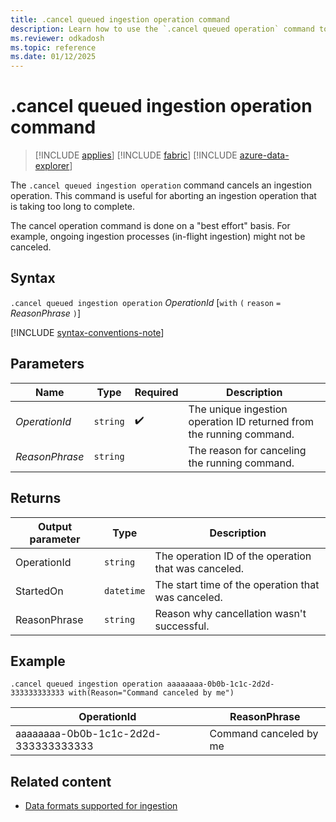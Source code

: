 ```yaml
---
title: .cancel queued ingestion operation command
description: Learn how to use the `.cancel queued operation` command to cancel a long-running operation.
ms.reviewer: odkadosh
ms.topic: reference
ms.date: 01/12/2025
---
```

# .cancel queued ingestion operation command

> [!INCLUDE [applies](../../includes/applies-to-version/applies.md)] [!INCLUDE [fabric](../../includes/applies-to-version/fabric.md)] [!INCLUDE [azure-data-explorer](../../includes/applies-to-version/azure-data-explorer.md)]

The `.cancel queued ingestion operation` command cancels an ingestion operation. This command is useful for aborting an ingestion operation that is taking too long to complete.

The cancel operation command is done on a "best effort" basis.  For example, ongoing ingestion processes (in-flight ingestion) might not be canceled.

## Syntax

`.cancel queued ingestion operation` *OperationId* [`with` `(` `reason` `=` *ReasonPhrase* `)`]

[!INCLUDE [syntax-conventions-note](../../includes/syntax-conventions-note.md)]

## Parameters

| Name | Type | Required | Description |
|--|--|--|--|
| *OperationId* | `string` |  :heavy_check_mark: | The unique ingestion operation ID returned from the running command.|
| *ReasonPhrase* | `string` | | The reason for canceling the running command.|

## Returns

|Output parameter |Type |Description|
|---|---|---|
|OperationId | `string` | The operation ID of the operation that was canceled.|
|StartedOn | `datetime` | The start time of the operation that was canceled. |
|ReasonPhrase | `string` | Reason why cancellation wasn't successful. |

## Example

<!-- csl -->
```Kusto
.cancel queued ingestion operation aaaaaaaa-0b0b-1c1c-2d2d-333333333333 with(Reason="Command canceled by me")
```

|OperationId|ReasonPhrase|
|---|---|
|aaaaaaaa-0b0b-1c1c-2d2d-333333333333|Command canceled by me|

## Related content

* [Data formats supported for ingestion](../../ingestion-supported-formats.md)
